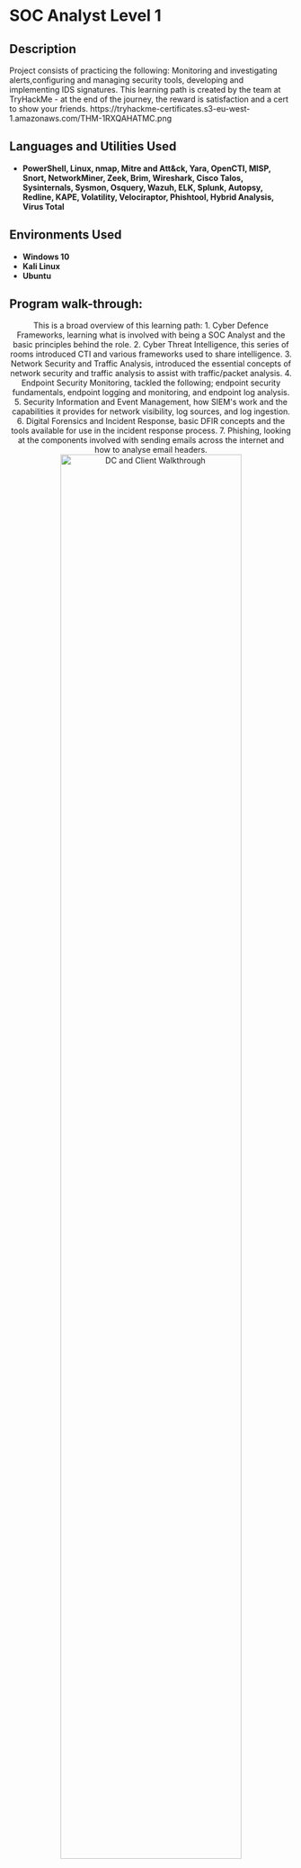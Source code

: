 

<h1>SOC Analyst Level 1</h1>

 ###
<h2>Description</h2>
Project consists of practicing the following:
Monitoring and investigating alerts,configuring and managing security tools, developing and implementing IDS signatures. 
This learning path is created by the team at TryHackMe - at the end of the journey, the reward is satisfaction and a cert to show your friends. 
https://tryhackme-certificates.s3-eu-west-1.amazonaws.com/THM-1RXQAHATMC.png
<br />


<h2>Languages and Utilities Used</h2>

- <b>PowerShell, Linux, nmap, Mitre and Att&ck, Yara, OpenCTI, MISP, Snort, NetworkMiner, Zeek, Brim, Wireshark, Cisco Talos, Sysinternals, Sysmon, Osquery, Wazuh, ELK, Splunk, Autopsy, Redline, 
KAPE, Volatility, Velociraptor, Phishtool, Hybrid Analysis, Virus Total</b> 


<h2>Environments Used </h2>

- <b>Windows 10</b>
- <b>Kali Linux</b>
- <b>Ubuntu</b>

<h2>Program walk-through:</h2>

<p align="center">
This is a broad overview of this learning path: 
1. Cyber Defence Frameworks, learning what is involved with being a SOC Analyst and the basic principles behind the role. 
2. Cyber Threat Intelligence, this series of rooms introduced CTI and various frameworks used to share intelligence.
3. Network Security and Traffic Analysis, introduced the essential concepts of network security and traffic analysis to assist with traffic/packet analysis. 
4. Endpoint Security Monitoring, tackled the following; endpoint security fundamentals, endpoint logging and monitoring, and endpoint log analysis. 
5. Security Information and Event Management, how SIEM's work and the capabilities it provides for network visibility, log sources, and log ingestion. 
6. Digital Forensics and Incident Response, basic DFIR concepts and the tools available for use in the incident response process. 
7. Phishing, looking at the components involved with sending emails across the internet and how to analyse email headers. 
 <br/>
<img src="https://github.com/vonagle/SOC-Analyst-LVL-1/blob/main/Allroomsoverview.PNG" height="80%" width="80%" alt="DC and Client Walkthrough"/>
<br />
<br />
Each of the seven sections has a series of rooms to complete, these rooms allowed for theoretical and practical examinations of the topic:  <br/>
<img src="https://github.com/vonagle/SOC-Analyst-LVL-1/blob/main/cyberframeworks%20section.PNG" height="80%" width="80%" alt="DC and Client Walkthrough"/>
<br />
<br />
Each room has a series of 'Tasks' that are required to be completed. Some only require to be read, while others are more in depth and require practice to obtain the answers and move on to the next question. <br/>
<img src="https://github.com/vonagle/SOC-Analyst-LVL-1/blob/main/cyberkillchaintasks.PNG" height="80%" width="80%" alt="DC and Client Walkthrough"/>
<br />
<br />
Here is an example of a practical task: <br/>
<img src="https://github.com/vonagle/SOC-Analyst-LVL-1/blob/main/taskexample.PNG" height="80%" width="80%" alt="DC and Client Walkthrough"/>
<br />
<br />
Cyber Threat Intelligence Rooms: <br/>
<img src="https://github.com/vonagle/SOC-Analyst-LVL-1/blob/main/cyberthreatintelligencerooms.PNG" height="80%" width="80%" alt="DC and Client Walkthrough"/>
<br />
<br />
Network Security and Traffic Analysis Rooms: <br/>
<img src="https://github.com/vonagle/SOC-Analyst-LVL-1/blob/main/networksecurityandtrafficanalysis.PNG" height="80%" width="80%" alt="DC and Client Walkthrough"/>
<br />
<br />
Endpoint Security Monitoring Rooms: <br/>
<img src="https://github.com/vonagle/SOC-Analyst-LVL-1/blob/main/endpointsecuritymonitoringf.PNG" height="80%" width="80%" alt="DC and Client Walkthrough"/>
<br />
<br />
SIEM (Security Information and Event Management) Rooms: <br/>
<img src="https://github.com/vonagle/SOC-Analyst-LVL-1/blob/main/securityinformationandeventmanagement.PNG" height="80%" width="80%" alt="DC and Client Walkthrough"/>
<br />
<br />
Digital Forensic and Response Rooms: <br/>
<img src="https://github.com/vonagle/SOC-Analyst-LVL-1/blob/main/digitalforensicand%20response.PNG" height="80%" width="80%" alt="DC and Client Walkthrough"/>
<br />
Phishing Rooms <br/>
<img src="https://github.com/vonagle/SOC-Analyst-LVL-1/blob/main/phishing.PNG" height="80%" width="80%" alt="DC and Client Walkthrough"/>
<br />
</p>

<!--
 ```diff
- text in red
+ text in green
! text in orange
# text in gray
@@ text in purple (and bold)@@
```
--!>

